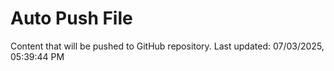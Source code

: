 # Auto Push File

Content that will be pushed to GitHub repository.
Last updated: 07/03/2025, 05:39:44 PM